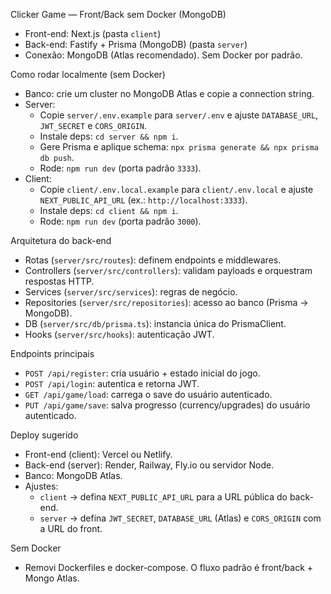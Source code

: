 Clicker Game — Front/Back sem Docker (MongoDB)

- Front-end: Next.js (pasta `client`)
- Back-end: Fastify + Prisma (MongoDB) (pasta `server`)
- Conexão: MongoDB (Atlas recomendado). Sem Docker por padrão.

Como rodar localmente (sem Docker)

- Banco: crie um cluster no MongoDB Atlas e copie a connection string.
- Server:
  - Copie `server/.env.example` para `server/.env` e ajuste `DATABASE_URL`, `JWT_SECRET` e `CORS_ORIGIN`.
  - Instale deps: `cd server && npm i`.
  - Gere Prisma e aplique schema: `npx prisma generate && npx prisma db push`.
  - Rode: `npm run dev` (porta padrão `3333`).
- Client:
  - Copie `client/.env.local.example` para `client/.env.local` e ajuste `NEXT_PUBLIC_API_URL` (ex.: `http://localhost:3333`).
  - Instale deps: `cd client && npm i`.
  - Rode: `npm run dev` (porta padrão `3000`).

Arquitetura do back-end

- Rotas (`server/src/routes`): definem endpoints e middlewares.
- Controllers (`server/src/controllers`): validam payloads e orquestram respostas HTTP.
- Services (`server/src/services`): regras de negócio.
- Repositories (`server/src/repositories`): acesso ao banco (Prisma -> MongoDB).
- DB (`server/src/db/prisma.ts`): instancia única do PrismaClient.
- Hooks (`server/src/hooks`): autenticação JWT.

Endpoints principais

- `POST /api/register`: cria usuário + estado inicial do jogo.
- `POST /api/login`: autentica e retorna JWT.
- `GET /api/game/load`: carrega o save do usuário autenticado.
- `PUT /api/game/save`: salva progresso (currency/upgrades) do usuário autenticado.

Deploy sugerido

- Front-end (client): Vercel ou Netlify.
- Back-end (server): Render, Railway, Fly.io ou servidor Node.
- Banco: MongoDB Atlas.
- Ajustes:
  - `client` → defina `NEXT_PUBLIC_API_URL` para a URL pública do back-end.
  - `server` → defina `JWT_SECRET`, `DATABASE_URL` (Atlas) e `CORS_ORIGIN` com a URL do front.

Sem Docker

- Removi Dockerfiles e docker-compose. O fluxo padrão é front/back + Mongo Atlas.
